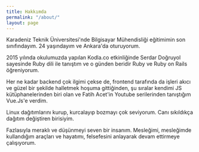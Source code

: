 ```yaml
---
title: Hakkımda
permalink: "/about/"
layout: page
---
```


Karadeniz Teknik Üniversitesi'nde Bilgisayar Mühendisliği eğitimimin son sınıfındayım. 24 yaşındayım ve Ankara'da oturuyorum.

2015 yılında okulumuzda yapılan Kodla.co etkinliğinde Serdar Doğruyol sayesinde Ruby dili ile tanıştım ve o günden beridir Ruby ve Ruby on Rails öğreniyorum.

Her ne kadar backend çok ilgimi çekse de, frontend tarafında da işleri akıcı ve güzel bir şekilde halletmek hoşuma gittiğinden, şu sıralar kendimi JS kütüphanelerinden biri olan ve Fatih Acet'in Youtube serilerinden tanıştığım Vue.Js'e verdim.

Linux dağıtımlarını kurup, kurcalayıp bozmayı çok seviyorum. Canı sıkıldıkça dağıtım değiştiren birisiyim.

Fazlasıyla meraklı ve düşünmeyi seven bir insanım. Mesleğimi, mesleğimde kullandığım araçları ve hayatımı, felsefesini anlayarak devam ettirmeye çalışıyorum.
